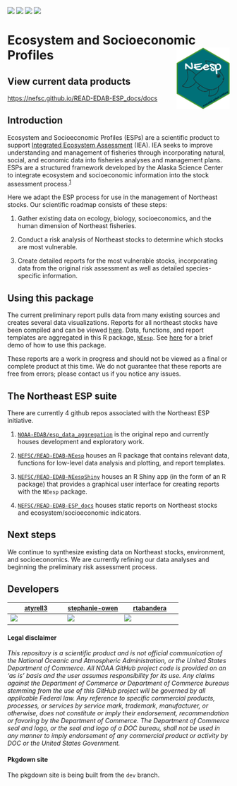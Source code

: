 <!-- README.md is generated from README.Rmd. Please edit that file -->
<!-- badges: start -->

[![](https://img.shields.io/badge/devel%20version-0.1.1-blue.svg)](https://github.com/NEFSC/READ-EDAB-NEesp)
[![](https://img.shields.io/github/last-commit/NEFSC/READ-EDAB-NEesp.svg)](https://github.com/NEFSC/READ-EDAB-NEesp/commits/main)
[![](https://img.shields.io/badge/repo%20size-1.37%20GB-blue.svg)](https://github.com/NEFSC/READ-EDAB-NEesp)
[![](https://github.com/NEFSC/READ-EDAB-NEesp/workflows/gitleaks/badge.svg)](https://github.com/NEFSC/READ-EDAB-NEesp/actions/workflows/secretScan.yml)
<!-- badges: end -->

# Ecosystem and Socioeconomic Profiles <img src="https://raw.githubusercontent.com/NOAA-EDAB/esp_data_aggregation/abby/hexes/NEesp_hex.png" align="right" width="120" />

## View current data products

<https://nefsc.github.io/READ-EDAB-ESP_docs/docs>

## Introduction

Ecosystem and Socioeconomic Profiles (ESPs) are a scientific product to
support [Integrated Ecosystem
Assessment](https://www.integratedecosystemassessment.noaa.gov/) (IEA).
IEA seeks to improve understanding and management of fisheries through
incorporating natural, social, and economic data into fisheries analyses
and management plans. ESPs are a structured framework developed by the
Alaska Science Center to integrate ecosystem and socioeconomic
information into the stock assessment
process.<sup>[1](https://meetings.npfmc.org/CommentReview/DownloadFile?p=8f5233fb-3b62-4571-9b49-8bb7ce675916.pdf&fileName=ESP_Shotwell.pdf)</sup>

Here we adapt the ESP process for use in the management of Northeast
stocks. Our scientific roadmap consists of these steps:

1.  Gather existing data on ecology, biology, socioeconomics, and the
    human dimension of Northeast fisheries.

2.  Conduct a risk analysis of Northeast stocks to determine which
    stocks are most vulnerable.

3.  Create detailed reports for the most vulnerable stocks,
    incorporating data from the original risk assessment as well as
    detailed species-specific information.

## Using this package

The current preliminary report pulls data from many existing sources and
creates several data visualizations. Reports for all northeast stocks
have been compiled and can be viewed
[here](https://nefsc.github.io/READ-EDAB-ESP_docs/docs). Data,
functions, and report templates are aggregated in this R package,
[`NEesp`](https://github.com/NEFSC/READ-EDAB-NEesp). See
[here](https://nefsc.github.io/READ-EDAB-NEesp/articles/install-and-use-package.html)
for a brief demo of how to use this package.

These reports are a work in progress and should not be viewed as a final
or complete product at this time. We do not guarantee that these reports
are free from errors; please contact us if you notice any issues.

## The Northeast ESP suite

There are currently 4 github repos associated with the Northeast ESP
initiative.

1.  [`NOAA-EDAB/esp_data_aggregation`](https://github.com/NOAA-EDAB/esp_data_aggregation)
    is the original repo and currently houses development and
    exploratory work.

2.  [`NEFSC/READ-EDAB-NEesp`](https://github.com/NEFSC/READ-EDAB-NEesp)
    houses an R package that contains relevant data, functions for
    low-level data analysis and plotting, and report templates.

3.  [`NEFSC/READ-EDAB-NEespShiny`](https://github.com/NOAA-EDAB/NEespShiny)
    houses an R Shiny app (in the form of an R package) that provides a
    graphical user interface for creating reports with the `NEesp`
    package.

4.  [`NEFSC/READ-EDAB-ESP_docs`](https://github.com/NOAA-EDAB/ESP_docs)
    houses static reports on Northeast stocks and
    ecosystem/socioeconomic indicators.

## Next steps

We continue to synthesize existing data on Northeast stocks,
environment, and socioeconomics. We are currently refining our data
analyses and beginning the preliminary risk assessment process.

## Developers

<table>
<colgroup>
<col style="width: 33%" />
<col style="width: 33%" />
<col style="width: 33%" />
</colgroup>
<thead>
<tr class="header">
<th><a href="https://github.com/atyrell3">atyrell3</a></th>
<th><a href="https://github.com/stephanie-owen">stephanie-owen</a></th>
<th><a href="https://github.com/rtabandera">rtabandera</a></th>
</tr>
</thead>
<tbody>
<tr class="odd">
<td><a href="https://github.com/atyrell3"><img
src="https://avatars.githubusercontent.com/u/77738923?s=100&amp;u=92e54f60ca179f3e41c1a3610fb3ecdb9e233434&amp;v=4" /></a></td>
<td><a href="https://github.com/stephanie-owen"><img
src="https://avatars.githubusercontent.com/u/144704736?v=4" /></a></td>
<td><a href="https://github.com/rtabandera"><img
src="https://avatars.githubusercontent.com/u/64960823?s=100&amp;u=ea5abeca602e43d461e964fe8283f703aef63c61&amp;v=4" /></a></td>
</tr>
</tbody>
</table>

#### Legal disclaimer

*This repository is a scientific product and is not official
communication of the National Oceanic and Atmospheric Administration, or
the United States Department of Commerce. All NOAA GitHub project code
is provided on an ‘as is’ basis and the user assumes responsibility for
its use. Any claims against the Department of Commerce or Department of
Commerce bureaus stemming from the use of this GitHub project will be
governed by all applicable Federal law. Any reference to specific
commercial products, processes, or services by service mark, trademark,
manufacturer, or otherwise, does not constitute or imply their
endorsement, recommendation or favoring by the Department of Commerce.
The Department of Commerce seal and logo, or the seal and logo of a DOC
bureau, shall not be used in any manner to imply endorsement of any
commercial product or activity by DOC or the United States Government.*

#### Pkgdown site

The pkgdown site is being built from the `dev` branch.
